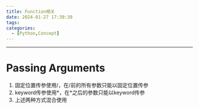 ```yaml
---
title: Function相关
date: 2024-01-27 17:39:39
tags:
categories:
  - [Python,Concept]
---
```


***

# Passing Arguments

1. 固定位置传参使用/，在/前的所有参数只能以固定位置传参
2. keyword传参使用*，在*之后的参数只能以keyword传参
3. 上述两种方式混合使用